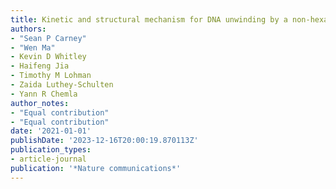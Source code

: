 ```yaml
---
title: Kinetic and structural mechanism for DNA unwinding by a non-hexameric helicase
authors:
- "Sean P Carney"
- "Wen Ma"
- Kevin D Whitley
- Haifeng Jia
- Timothy M Lohman
- Zaida Luthey-Schulten
- Yann R Chemla
author_notes:
- "Equal contribution"
- "Equal contribution"
date: '2021-01-01'
publishDate: '2023-12-16T20:00:19.870113Z'
publication_types:
- article-journal
publication: '*Nature communications*'
---
```

